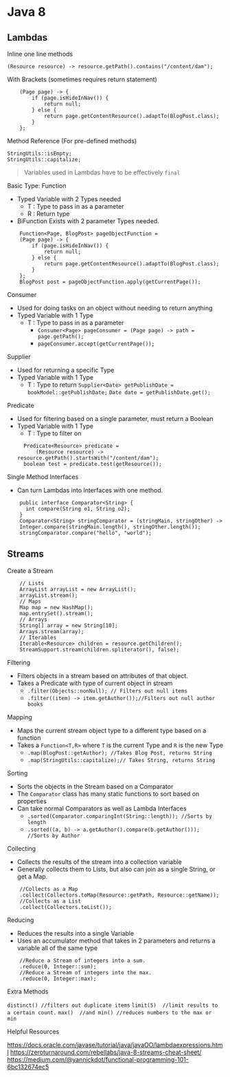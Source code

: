 # Java 8

## Lambdas

Inline one line methods 

`(Resource resource) -> resource.getPath().contains("/content/dam");`

With Brackets (sometimes requires return statement)
```
    (Page page) -> {
        if (page.isHideInNav()) {
            return null;
        } else {
            return page.getContentResource().adaptTo(BlogPost.class);
        }
    };
```
Method Reference (For pre-defined methods)
```
StringUtils::isEmpty;
StringUtils::capitalize;
```
> Variables used in Lambdas have to be effectively `final` 

Basic Type: Function
- Typed Variable with 2 Types needed
  - T : Type to pass in as a parameter
  - R : Return type
- BiFunction Exists with 2 parameter Types needed.
```
    Function<Page, BlogPost> pageObjectFunction =
    (Page page) -> {
        if (page.isHideInNav()) {
            return null;
        } else {
            return page.getContentResource().adaptTo(BlogPost.class);
        }
    };
    BlogPost post = pageObjectFunction.apply(getCurrentPage());
```

Consumer
- Used for doing tasks on an object without needing to return anything
- Typed Variable with 1 Type
  - T : Type to pass in as a parameter
    - `Consumer<Page> pageConsumer = (Page page) -> path = page.getPath();`
    - `pageConsumer.accept(getCurrentPage());`

Supplier
- Used for returning a specific Type
- Typed Variable with 1 Type
  - T : Type to return
    `Supplier<Date> getPublishDate = bookModel::getPublishDate;`
    `Date date = getPublishDate.get();`

Predicate
- Used for filtering based on a single parameter, must return a Boolean
- Typed Variable with 1 Type
  - T : Type to filter on
  ```
    Predicate<Resource> predicate =
        (Resource resource) -> resource.getPath().startsWith("/content/dam");
    boolean test = predicate.test(getResource());
  ```
  
Single Method Interfaces
- Can turn Lambdas into Interfaces with one method.
```
    public interface Comparator<String> {
      int compare(String o1, String o2);
    }
    Comparator<String> stringComparator = (stringMain, stringOther) -> 
    Integer.compare(stringMain.length(), stringOther.length());
    stringComparator.compare("hello", "world");
```

## Streams
Create a Stream
```
    // Lists
    ArrayList arrayList = new ArrayList();
    arrayList.stream();
    // Maps
    Map map = new HashMap();
    map.entrySet().stream();
    // Arrays
    String[] array = new String[10];
    Arrays.stream(array);
    // Iterables
    Iterable<Resource> children = resource.getChildren();
    StreamSupport.stream(children.spliterator(), false);
```

Filtering
- Filters objects in a stream based on attributes of that object.
- Takes a Predicate with type of current object in stream
    - `.filter(Objects::nonNull); // Filters out null items`
    - `.filter((item) -> item.getAuthor());//Filters out null author books`
    
Mapping
- Maps the current stream object type to a different type based on a function
- Takes a `Function<T,R>` where `T`  is the current Type and `R` is the new Type 
    - `.map(BlogPost::getAuthor); //Takes Blog Post, returns String`
    - `.map(StringUtils::capitalize);// Takes String, returns String`
    
Sorting
- Sorts the objects in the Stream based on a Comparator
- The `Comparator` class has many static functions to sort based on properties
- Can take normal Comparators as well as Lambda Interfaces
    - `.sorted(Comparator.comparingInt(String::length)); //Sorts by length`
    - `.sorted((a, b) -> a.getAuthor().compare(b.getAuthor())); //Sorts by Author`
    
Collecting
- Collects the results of the stream into a collection variable
- Generally collects them to Lists, but also can join as a single String, or get a Map.
```
    //Collects as a Map
    .collect(Collectors.toMap(Resource::getPath, Resource::getName));
    //Collects as a List
    .collect(Collectors.toList());
```

Reducing
- Reduces the results into a single Variable
- Uses an accumulator method that takes in 2 parameters and returns a variable all of the same type
```
    //Reduce a Stream of integers into a sum.
    .reduce(0, Integer::sum);
    //Reduce a Stream of integers into the max.
    .reduce(0, Integer::max);
```

Extra Methods

`distinct() //filters out duplicate items`
`limit(5)  //limit results to a certain count.`
`max()  //and min() //reduces numbers to the max or min`


Helpful Resources

https://docs.oracle.com/javase/tutorial/java/javaOO/lambdaexpressions.html
https://zeroturnaround.com/rebellabs/java-8-streams-cheat-sheet/
https://medium.com/@yannickdot/functional-programming-101-6bc132674ec5
